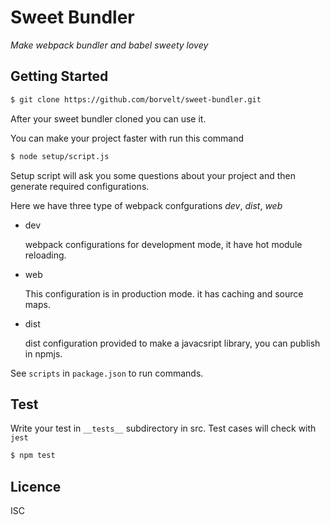 # Sweet Bundler

_Make webpack bundler and babel sweety lovey_

## Getting Started
```bash
$ git clone https://github.com/borvelt/sweet-bundler.git
```
After your sweet bundler cloned you can use it.

You can make your project faster with run this command

```bash
$ node setup/script.js
```
Setup script will ask you some questions about your project and then generate required configurations.

Here we have three type of webpack confgurations *dev*, *dist*, *web*
- dev

  webpack configurations for development mode, it have hot module reloading.

- web

  This configuration is in production mode. it has caching and source maps.

- dist

  dist configuration provided to make a javacsript library, you can publish in npmjs.

See `scripts` in `package.json` to run commands.

## Test
Write your test in `__tests__` subdirectory in src.
Test cases will check with `jest`

``` bash
$ npm test
```
## Licence
ISC
